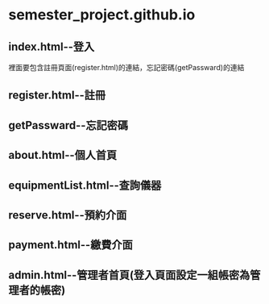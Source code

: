 # semester_project.github.io
## index.html--登入
裡面要包含註冊頁面(register.html)的連結，忘記密碼(getPassward)的連結
## register.html--註冊
## getPassward--忘記密碼
## about.html--個人首頁
## equipmentList.html--查詢儀器
## reserve.html--預約介面
## payment.html--繳費介面
## admin.html--管理者首頁(登入頁面設定一組帳密為管理者的帳密)

